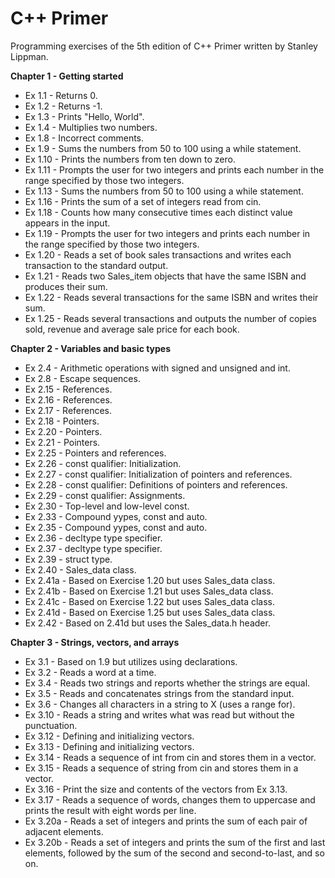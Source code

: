 # C++ Primer

Programming exercises of the 5th edition of C++ Primer written by Stanley Lippman.

**Chapter 1 - Getting started**

* Ex 1.1 - Returns 0.
* Ex 1.2 - Returns -1.
* Ex 1.3 - Prints "Hello, World".
* Ex 1.4 - Multiplies two numbers.
* Ex 1.8 - Incorrect comments.
* Ex 1.9 - Sums the numbers from 50 to 100 using a while statement.
* Ex 1.10 - Prints the numbers from ten down to zero.
* Ex 1.11 - Prompts the user for two integers and prints each number in the range specified by those two integers.
* Ex 1.13 - Sums the numbers from 50 to 100 using a while statement.
* Ex 1.16 - Prints the sum of a set of integers read from cin.
* Ex 1.18 - Counts how many consecutive times each distinct value appears in the input.
* Ex 1.19 - Prompts the user for two integers and prints each number in the range specified by those two integers.
* Ex 1.20 - Reads a set of book sales transactions and writes each transaction to the standard output.
* Ex 1.21 - Reads two Sales_item objects that have the same ISBN and produces their sum.
* Ex 1.22 - Reads several transactions for the same ISBN and writes their sum.
* Ex 1.25 - Reads several transactions and outputs the number of copies sold, revenue and average sale price for each book.

**Chapter 2 - Variables and basic types**

* Ex 2.4 - Arithmetic operations with signed and unsigned and int.
* Ex 2.8 - Escape sequences.
* Ex 2.15 - References.
* Ex 2.16 - References.
* Ex 2.17 - References.
* Ex 2.18 - Pointers.
* Ex 2.20 - Pointers.
* Ex 2.21 - Pointers.
* Ex 2.25 - Pointers and references.
* Ex 2.26 - const qualifier: Initialization.
* Ex 2.27 - const qualifier: Initialization of pointers and references.
* Ex 2.28 - const qualifier: Definitions of pointers and references.
* Ex 2.29 - const qualifier: Assignments.
* Ex 2.30 - Top-level and low-level const.
* Ex 2.33 - Compound yypes, const and auto.
* Ex 2.35 - Compound yypes, const and auto.
* Ex 2.36 - decltype type specifier.
* Ex 2.37 - decltype type specifier.
* Ex 2.39 - struct type.
* Ex 2.40 - Sales_data class.
* Ex 2.41a - Based on Exercise 1.20 but uses Sales_data class.
* Ex 2.41b - Based on Exercise 1.21 but uses Sales_data class.
* Ex 2.41c - Based on Exercise 1.22 but uses Sales_data class.
* Ex 2.41d - Based on Exercise 1.25 but uses Sales_data class.
* Ex 2.42 - Based on 2.41d but uses the Sales_data.h header.

**Chapter 3 - Strings, vectors, and arrays**

* Ex 3.1 - Based on 1.9 but utilizes using declarations.
* Ex 3.2 - Reads a word at a time.
* Ex 3.4 - Reads two strings and reports whether the strings are equal.
* Ex 3.5 - Reads and concatenates strings from the standard input.
* Ex 3.6 - Changes all characters in a string to X (uses a range for).
* Ex 3.10 - Reads a string and writes what was read but without the punctuation.
* Ex 3.12 - Defining and initializing vectors.
* Ex 3.13 - Defining and initializing vectors.
* Ex 3.14 - Reads a sequence of int from cin and stores them in a vector.
* Ex 3.15 - Reads a sequence of string from cin and stores them in a vector.
* Ex 3.16 - Print the size and contents of the vectors from Ex 3.13.
* Ex 3.17 - Reads a sequence of words, changes them to uppercase and prints the result with eight words per line.
* Ex 3.20a - Reads a set of integers and prints the sum of each pair of adjacent elements.
* Ex 3.20b - Reads a set of integers and prints the sum of the first and last elements, followed by the sum of the second and second-to-last, and so on.
